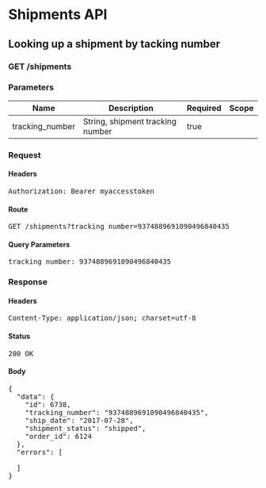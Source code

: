 # Shipments API

## Looking up a shipment by tacking number

### GET /shipments

### Parameters

| Name | Description | Required | Scope |
|------|-------------|----------|-------|
| tracking_number | String, shipment tracking number | true |  |

### Request

#### Headers

<pre>Authorization: Bearer myaccesstoken</pre>

#### Route

<pre>GET /shipments?tracking_number=9374889691090496840435</pre>

#### Query Parameters

<pre>tracking_number: 9374889691090496840435</pre>

### Response

#### Headers

<pre>Content-Type: application/json; charset=utf-8</pre>

#### Status

<pre>200 OK</pre>

#### Body

<pre>{
  "data": {
    "id": 6738,
    "tracking_number": "9374889691090496840435",
    "ship_date": "2017-07-28",
    "shipment_status": "shipped",
    "order_id": 6124
  },
  "errors": [

  ]
}</pre>
